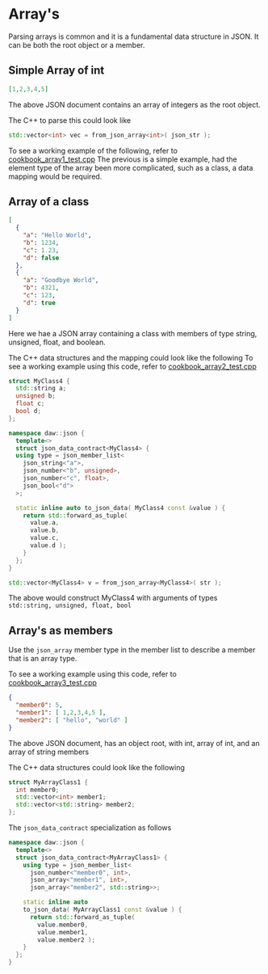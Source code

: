 # Array's
Parsing arrays is common and it is a fundamental data structure in JSON.  It can be both the root object or a member.

## Simple Array of int
```json
[1,2,3,4,5]
```
The above JSON document contains an array of integers as the root object.


The C++ to parse this could look like
```c++
std::vector<int> vec = from_json_array<int>( json_str );
```

To see a working example of the following, refer to [cookbook_array1_test.cpp](../tests/cookbook_array1_test.cpp) 
The previous is a simple example, had the element type of the array been more complicated, such as a class, a data mapping would be required.


## Array of a class

```json
[
  {
    "a": "Hello World", 
    "b": 1234, 
    "c": 1.23, 
    "d": false
  }, 
  {
    "a": "Goodbye World",
    "b": 4321,
    "c": 123,
    "d": true
  }
]
```

Here we hae a JSON array containing a class with members of type string, unsigned, float, and boolean.

The C++ data structures and the mapping could look like the following
To see a working example using this code, refer to [cookbook_array2_test.cpp](../tests/cookbook_array2_test.cpp)

```c++
struct MyClass4 {
  std::string a;
  unsigned b;
  float c;
  bool d;
};

namespace daw::json {
  template<>
  struct json_data_contract<MyClass4> {
  using type = json_member_list<
    json_string<"a">, 
    json_number<"b", unsigned>,
    json_number<"c", float>, 
    json_bool<"d">
  >;

  static inline auto to_json_data( MyClass4 const &value ) {
    return std::forward_as_tuple( 
      value.a, 
      value.b, 
      value.c, 
      value.d );
    }
  };
} 

std::vector<MyClass4> v = from_json_array<MyClass4>( str );
```
The above would construct MyClass4 with arguments of types `std::string, unsigned, float, bool`

## Array's as members
Use the `json_array` member type in the member list to describe a member that is an array type.

To see a working example using this code, refer to [cookbook_array3_test.cpp](../tests/cookbook_array3_test.cpp) 

```json
{
  "member0": 5,
  "member1": [ 1,2,3,4,5 ],
  "member2": [ "hello", "world" ]
}
```
The above JSON document, has an object root, with int, array of int, and an array of string members

The C++ data structures could look like the following

```c++
struct MyArrayClass1 {
  int member0;
  std::vector<int> member1;
  std::vector<std::string> member2;
};
```

The `json_data_contract` specialization as follows
```c++
namespace daw::json {
  template<>
  struct json_data_contract<MyArrayClass1> {
    using type = json_member_list<
      json_number<"member0", int>,
      json_array<"member1", int>,
      json_array<"member2", std::string>>;

    static inline auto
    to_json_data( MyArrayClass1 const &value ) {
      return std::forward_as_tuple( 
        value.member0, 
        value.member1,
        value.member2 );
    }
  };
}
```

